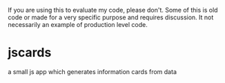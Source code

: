 If you are using this to evaluate my code, please don't.  Some of this is old code or made for a very specific purpose and requires discussion. It not necessarily an example of production level code.


# jscards
a small js app which generates information cards from data 
